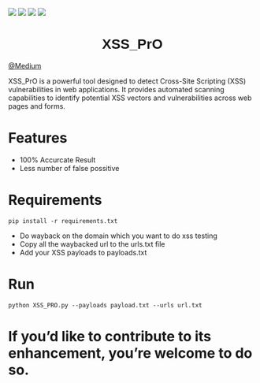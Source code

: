 ![](https://img.shields.io/badge/Xss-automation-blue)
![](https://img.shields.io/badge/Bug-Bounty-orange)
![](https://img.shields.io/badge/VAPT-web-pink)
![](https://img.shields.io/badge/Web-Pentesting-green)

    
<h1 align="center"><font face="Arial">XSS_PrO</font></h1>

[@Medium](https://medium.com/@mithun_/how-i-created-my-first-xss-tool-xss-pro-bugbounty-982a16079baf)

XSS_PrO is a powerful tool designed to detect Cross-Site Scripting (XSS) vulnerabilities in web applications. It provides automated scanning capabilities to identify potential XSS vectors and vulnerabilities across web pages and forms.

# Features

- 100% Accurcate Result
- Less number of false possitive

# Requirements
    pip install -r requirements.txt
- Do wayback on the domain which you want to do xss testing
- Copy all the waybacked url to the urls.txt file
- Add your XSS payloads to payloads.txt

# Run

    python XSS_PRO.py --payloads payload.txt --urls url.txt


# If you’d like to contribute to its enhancement, you’re welcome to do so.

